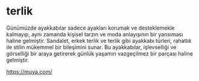 # terlik

Günümüzde ayakkabılar sadece ayakları korumak ve desteklemekle kalmayıp, aynı zamanda kişisel tarzın ve moda anlayışının bir yansıması haline gelmiştir. Sandalet, erkek terlik ve terlik gibi ayakkabı türleri, rahatlık ile stilin mükemmel bir bileşimini sunar. Bu ayakkabılar, işlevselliği ve görselliği bir araya getirerek günlük yaşamın vazgeçilmez bir parçası haline gelmiştir.

https://muya.com/
